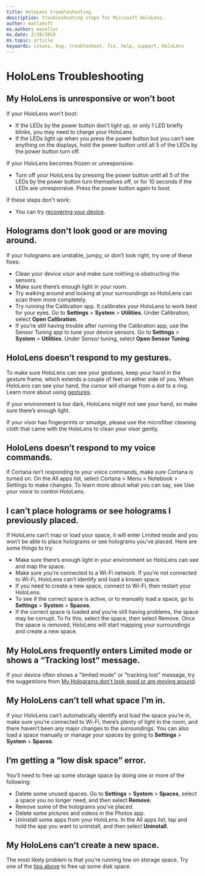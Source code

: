 ```yaml
---
title: HoloLens troubleshooting
description: Troubleshooting steps for Microsoft HoloLens.
author: mattzmsft
ms.author: mazeller
ms.date: 2/28/2018
ms.topic: article
keywords: issues, bug, troubleshoot, fix, help, support, HoloLens
---
```




# HoloLens Troubleshooting

## My HoloLens is unresponsive or won’t boot

If your HoloLens won't boot:
* If the LEDs by the power button don't light up, or only 1 LED briefly blinks, you may need to charge your HoloLens.
* If the LEDs light up when you press the power button but you can't see anything on the displays, hold the power button until all 5 of the LEDs by the power button turn off.

If your HoloLens becomes frozen or unresponsive:
* Turn off your HoloLens by pressing the power button until all 5 of the LEDs by the power button turn themselves off, or for 10 seconds if the LEDs are unresponsive. Press the power button again to boot.

If these steps don't work:
* You can try [recovering your device](reset-or-recover-your-hololens.md).

## Holograms don't look good or are moving around.

If your holograms are unstable, jumpy, or don’t look right, try one of these fixes:
* Clean your device visor and make sure nothing is obstructing the sensors.
* Make sure there’s enough light in your room.
* Try walking around and looking at your surroundings so HoloLens can scan them more completely.
* Try running the Calibration app. It calibrates your HoloLens to work best for your eyes. Go to **Settings** > **System** > **Utilities**. Under Calibration, select **Open Calibration**.
* If you’re still having trouble after running the Calibration app, use the Sensor Tuning app to tune your device sensors. Go to **Settings** > **System** > **Utilities**. Under Sensor tuning, select **Open Sensor Tuning**.

## HoloLens doesn’t respond to my gestures.

To make sure HoloLens can see your gestures, keep your hand in the gesture frame, which extends a couple of feet on either side of you. When HoloLens can see your hand, the cursor will change from a dot to a ring. Learn more about using [gestures](gestures.md).

If your environment is too dark, HoloLens might not see your hand, so make sure there’s enough light.

If your visor has fingerprints or smudge, please use the microfiber cleaning cloth that came with the HoloLens to clean your visor gently.

## HoloLens doesn’t respond to my voice commands.

If Cortana isn’t responding to your voice commands, make sure Cortana is turned on. On the All apps list, select Cortana > Menu > Notebook > Settings to make changes. To learn more about what you can say, see Use your voice to control HoloLens.

## I can’t place holograms or see holograms I previously placed.

If HoloLens can’t map or load your space, it will enter Limited mode and you won’t be able to place holograms or see holograms you’ve placed. Here are some things to try:
* Make sure there’s enough light in your environment so HoloLens can see and map the space.
* Make sure you’re connected to a Wi-Fi network. If you’re not connected to Wi-Fi, HoloLens can’t identify and load a known space.
* If you need to create a new space, connect to Wi-Fi, then restart your HoloLens.
* To see if the correct space is active, or to manually load a space, go to **Settings** > **System** > **Spaces**.
* If the correct space is loaded and you’re still having problems, the space may be corrupt. To fix this, select the space, then select Remove. Once the space is removed, HoloLens will start mapping your surroundings and create a new space.

## My HoloLens frequently enters Limited mode or shows a “Tracking lost” message.

If your device often shows a "limited mode" or "tracking lost" message, try the suggestions from [My Holograms don't look good or are moving around](#holograms-dont-look-good-or-are-moving-around).

## My HoloLens can’t tell what space I’m in.

If your HoloLens can’t automatically identify and load the space you’re in, make sure you’re connected to Wi-Fi, there’s plenty of light in the room, and there haven’t been any major changes to the surroundings. You can also load a space manually or manage your spaces by going to **Settings** > **System** > **Spaces**.

## I’m getting a “low disk space” error.

You’ll need to free up some storage space by doing one or more of the following:
* Delete some unused spaces. Go to **Settings** > **System** > **Spaces**, select a space you no longer need, and then select **Remove**.
* Remove some of the holograms you’ve placed.
* Delete some pictures and videos in the Photos app.
* Uninstall some apps from your HoloLens. In the All apps list, tap and hold the app you want to uninstall, and then select **Uninstall**.

## My HoloLens can’t create a new space.

The most likely problem is that you’re running low on storage space. Try one of the [tips above](#im-getting-a-low-disk-space-error) to free up some disk space.
